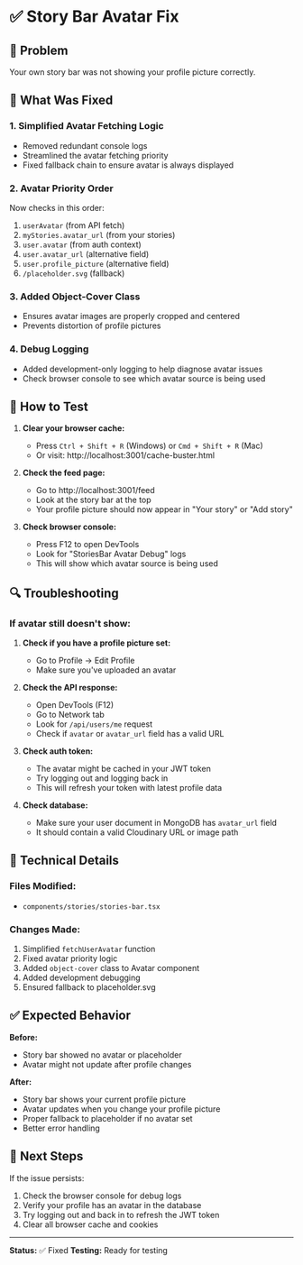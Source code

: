 # ✅ Story Bar Avatar Fix

## 🐛 Problem
Your own story bar was not showing your profile picture correctly.

## 🔧 What Was Fixed

### 1. **Simplified Avatar Fetching Logic**
- Removed redundant console logs
- Streamlined the avatar fetching priority
- Fixed fallback chain to ensure avatar is always displayed

### 2. **Avatar Priority Order**
Now checks in this order:
1. `userAvatar` (from API fetch)
2. `myStories.avatar_url` (from your stories)
3. `user.avatar` (from auth context)
4. `user.avatar_url` (alternative field)
5. `user.profile_picture` (alternative field)
6. `/placeholder.svg` (fallback)

### 3. **Added Object-Cover Class**
- Ensures avatar images are properly cropped and centered
- Prevents distortion of profile pictures

### 4. **Debug Logging**
- Added development-only logging to help diagnose avatar issues
- Check browser console to see which avatar source is being used

## 🧪 How to Test

1. **Clear your browser cache:**
   - Press `Ctrl + Shift + R` (Windows) or `Cmd + Shift + R` (Mac)
   - Or visit: http://localhost:3001/cache-buster.html

2. **Check the feed page:**
   - Go to http://localhost:3001/feed
   - Look at the story bar at the top
   - Your profile picture should now appear in "Your story" or "Add story"

3. **Check browser console:**
   - Press F12 to open DevTools
   - Look for "StoriesBar Avatar Debug" logs
   - This will show which avatar source is being used

## 🔍 Troubleshooting

### If avatar still doesn't show:

1. **Check if you have a profile picture set:**
   - Go to Profile → Edit Profile
   - Make sure you've uploaded an avatar

2. **Check the API response:**
   - Open DevTools (F12)
   - Go to Network tab
   - Look for `/api/users/me` request
   - Check if `avatar` or `avatar_url` field has a valid URL

3. **Check auth token:**
   - The avatar might be cached in your JWT token
   - Try logging out and logging back in
   - This will refresh your token with latest profile data

4. **Check database:**
   - Make sure your user document in MongoDB has `avatar_url` field
   - It should contain a valid Cloudinary URL or image path

## 📝 Technical Details

### Files Modified:
- `components/stories/stories-bar.tsx`

### Changes Made:
1. Simplified `fetchUserAvatar` function
2. Fixed avatar priority logic
3. Added `object-cover` class to Avatar component
4. Added development debugging
5. Ensured fallback to placeholder.svg

## ✅ Expected Behavior

**Before:**
- Story bar showed no avatar or placeholder
- Avatar might not update after profile changes

**After:**
- Story bar shows your current profile picture
- Avatar updates when you change your profile picture
- Proper fallback to placeholder if no avatar set
- Better error handling

## 🎯 Next Steps

If the issue persists:
1. Check the browser console for debug logs
2. Verify your profile has an avatar in the database
3. Try logging out and back in to refresh the JWT token
4. Clear all browser cache and cookies

---

**Status:** ✅ Fixed
**Testing:** Ready for testing
